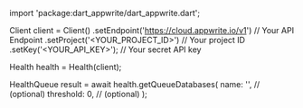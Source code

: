 import 'package:dart_appwrite/dart_appwrite.dart';

Client client = Client()
    .setEndpoint('https://cloud.appwrite.io/v1') // Your API Endpoint
    .setProject('&lt;YOUR_PROJECT_ID&gt;') // Your project ID
    .setKey('&lt;YOUR_API_KEY&gt;'); // Your secret API key

Health health = Health(client);

HealthQueue result = await health.getQueueDatabases(
    name: '<NAME>', // (optional)
    threshold: 0, // (optional)
);
